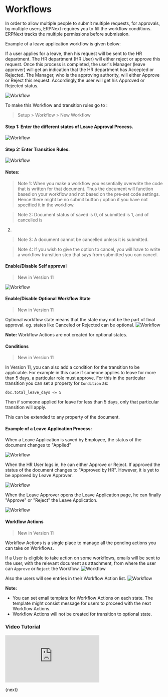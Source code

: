 <!-- add-breadcrumbs -->
# Workflows

In order to allow multiple people to submit multiple requests, for approvals,
by multiple users, ERPNext requires you to fill the workflow conditions.
ERPNext tracks the multiple permissions before submission.

Example of a leave application workflow is given below:

If a user applies for a leave, then his request will be sent to the HR
department. The HR department (HR User) will either reject or approve this
request. Once this process is completed, the user's Manager (leave approver)
will get an indication that the HR department has Accepted or Rejected. The
Manager, who is the approving authority, will either Approve or Reject this
request. Accordingly,the user will get his Approved or Rejected status.

<img class="screenshot" alt="Workflow" src="{{docs_base_url}}/assets/img/setup/workflow-leave-fl.jpg">

To make this Workflow and transition rules go to :

> Setup > Workflow > New Workflow

#### Step 1: Enter the different states of Leave Approval Process.

<img class="screenshot" alt="Workflow" src="{{docs_base_url}}/assets/img/setup/workflow-1.png">

#### Step 2: Enter Transition Rules.

<img class="screenshot" alt="Workflow" src="{{docs_base_url}}/assets/img/setup/workflow-2.png">

#### Notes:

> Note 1: When you make a workflow you essentially overwrite the code that is
written for that document. Thus the document will function based on your
workflow and not based on the pre-set code settings. Hence there might be no
submit button / option if you have not specified it in the workflow.

> Note 2: Document status of saved is 0, of submitted is 1, and of cancelled is
2.

> Note 3: A document cannot be cancelled unless it is submitted.

> Note 4: If you wish to give the option to cancel, you will have to write a
workflow transition step that says from submitted you can cancel.


#### Enable/Disable Self approval

> New in Version 11

<img class="screenshot" alt="Workflow" src="{{docs_base_url}}/assets/img/setup/workflow-6.png">

#### Enable/Disable Optional Workflow State

> New in Version 11

Optional workflow state means that the state may not be the part of final approval. eg. states like Canceled or Rejected can be optional.
<img class="screenshot" alt="Workflow" src="{{docs_base_url}}/assets/img/setup/workflow-optional-state.png">

**Note:** Workflow Actions are not created for optional states.


#### Conditions

> New in Version 11

In Version 11, you can also add a condition for the transition to be applicable. For example in this case if someone applies to leave for more than 5 days, a particular role must approve. For this in the particular transition you can set a property for `Condition` as:

```
doc.total_leave_days <= 5
```

Then if someone applied for leave for less than 5 days, only that particular transition will apply.

This can be extended to any property of the document.

#### Example of a Leave Application Process:

When a Leave Application is saved by Employee, the status of the document changes to "Applied"

<img class="screenshot" alt="Workflow" src="{{docs_base_url}}/assets/img/setup/workflow-3.png">

When the HR User logs in, he can either Approve or Reject. If approved the
status of the document changes to "Approved by HR". However, it is yet to be approved by Leave Approver.

<img class="screenshot" alt="Workflow" src="{{docs_base_url}}/assets/img/setup/workflow-4.png">

When the Leave Approver opens the Leave Application page, he can finally "Approve" or "Reject" the Leave Application.

<img class="screenshot" alt="Workflow" src="{{docs_base_url}}/assets/img/setup/workflow-5.png">

#### Workflow Actions

> New in Version 11

Workflow Actions is a single place to manage all the pending actions you can take on Workflows.

If a User is eligible to take action on some workflows, emails will be sent to the user, with the relevant document as attachment, from where the user can `Approve` or `Reject` the Workflow.
<img class="screenshot" alt="Workflow" src="{{docs_base_url}}/assets/img/setup/workflow-actions-email.png">

Also the users will see entries in their Workflow Action list.
<img class="screenshot" alt="Workflow" src="{{docs_base_url}}/assets/img/setup/workflow-actions-list.png">

**Note:**

- You can set email template for Workflow Actions on each state. The template might consist message for users to proceed with the next Workflow Actions.
- Workflow Actions will not be created for transition to optional state.

### Video Tutorial

<div>
    <div class="embed-container">
        <iframe src="https://www.youtube.com/embed/yObJUg9FxFs?rel=0" frameborder="0" allow="autoplay; encrypted-media" allowfullscreen>
        </iframe>
    </div>
</div>

{next}

